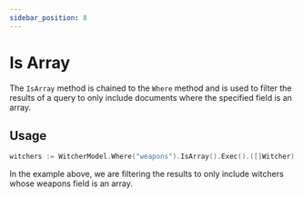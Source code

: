 ```yaml
---
sidebar_position: 8
---
```


# Is Array

The `IsArray` method is chained to the `Where` method and is used to filter the results of a query to only include documents where the specified field is an array.

## Usage

```go
witchers := WitcherModel.Where("weapons").IsArray().Exec().([]Witcher)
```

In the example above, we are filtering the results to only include witchers whose weapons field is an array.
